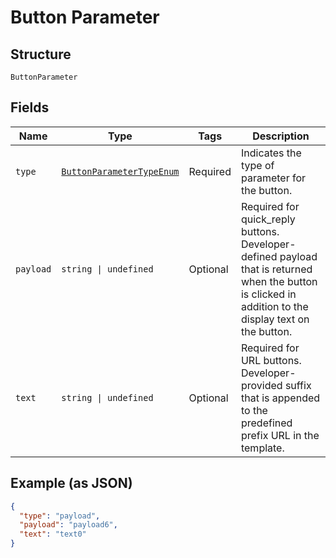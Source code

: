 
# Button Parameter

## Structure

`ButtonParameter`

## Fields

| Name | Type | Tags | Description |
|  --- | --- | --- | --- |
| `type` | [`ButtonParameterTypeEnum`](../../doc/models/button-parameter-type-enum.md) | Required | Indicates the type of parameter for the button. |
| `payload` | `string \| undefined` | Optional | Required for quick_reply buttons. Developer-defined payload that is returned when the button is clicked in addition to the display text on the button. |
| `text` | `string \| undefined` | Optional | Required for URL buttons. Developer-provided suffix that is appended to the predefined prefix URL in the template. |

## Example (as JSON)

```json
{
  "type": "payload",
  "payload": "payload6",
  "text": "text0"
}
```

